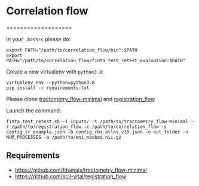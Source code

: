 # Correlation flow
===================

In your `.bashrc` please do:
```
export PATH="/path/to/correlation_flow/bin":$PATH
export PATH="/path/to/correlation_flow/finta_test_retest_evaluation:$PATH"
```

Create a new virtualenv with `python3.8`:
```
virtualenv env --python=python3.8
pip install -r requirements.txt
```

Please clone [tractometry_flow-minimal](https://github.com/fdumais/tractometry_flow-minimal) and [registration_flow](https://github.com/scil-vital/registration_flow)

Launch the command:

```
finta_test_retest.sh -i inputs/ -t /path/to/tractometry_flow-minimal -r /path/to/registration_flow -c /path/to/correlation_flow -s config_tr_example.json -b config_rbx_atlas_v10.json -o out_folder -n NUM_PROCESSES -a /path/to/mni_masked.nii.gz
```

Requirements
------------

* https://github.com/fdumais/tractometry_flow-minimal
* https://github.com/scil-vital/registration_flow


